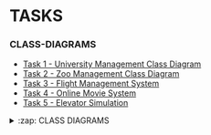 # TASKS

### CLASS-DIAGRAMS
- [Task 1 - University Management Class Diagram](https://github.com/b-tekinli/PatikaDev-Task#task-1---university-management-class-diagram)
- [Task 2 - Zoo Management Class Diagram](https://github.com/b-tekinli/PatikaDev-Task#task-2---zoo-management-class-diagram)
- [Task 3 - Flight Management System](https://github.com/b-tekinli/PatikaDev-Task#task-3---flight-management-system)
- [Task 4 - Online Movie System](https://github.com/b-tekinli/PatikaDev-Task#task-4---online-movie-system)
- [Task 5 - Elevator Simulation](https://github.com/b-tekinli/PatikaDev-Task#task-5---elevator-simulation)

<details>
 <summary>:zap: CLASS DIAGRAMS </summary>

## Task 1 - University Management Class Diagram

<img src="https://upload.wikimedia.org/wikipedia/commons/thumb/b/b4/Flag_of_Turkey.svg/1200px-Flag_of_Turkey.svg.png" width='61' height="auto">

Ödev - Üniversite Yönetim Sistemi <br />
 
- Üniversiteye ait sınıflıklar, çalışma ofisleri ve departmanlar vardır.
- Departmanlara ait ofisler vardır.
- Üniversiteye ait çalışanlar vardır. Bu çalışanlar profesör veya memur olabilir.
- Her çalışan bir ofiste çalışır.
Bu sistemi tasvir eden Class (Sınıf) diyagramını çiziniz.
 
Not : Sınıflara ait nitelik ve davranışların belirtilmesine gerek yoktur.

<br /> <br />

<img src="https://bewerbung.co/wp-content/uploads/2018/07/bewerbung-englisch.jpg" width='61'>

Homework - University Management System <br />

- There are classrooms, study offices and departments belonging to the university.
- There are offices belonging to the departments.
- It belongs to the university. It could be male or female.
- His employee is running in an office.
Draw the Class (Class) diagram describing this system.

Note: It is not necessary to specify the attributes and properties of the classes.

<br />

![UniversityManagementSystem](https://github.com/b-tekinli/PatikaDev-Task/blob/main/ClassDiagram/UniversityManagementSystem/UniversityManagementSystemClassDiagram.png)
    
<br />

## Task 2 - Zoo Management Class Diagram

<img src="https://upload.wikimedia.org/wikipedia/commons/thumb/b/b4/Flag_of_Turkey.svg/1200px-Flag_of_Turkey.svg.png" width='61' height="auto">

Ödev - Hayvanat Bahçesi <br />

Bir hayvanat bahçesindeki hayvanlar hakkındaki bilgileri takip etmek için bir sistem tasarlıyorsunuz.

Hayvanlar:

- Atlar (atlar, zebralar, eşekler vb.),

- Kedigiller (kaplanlar, aslanlar vb.),

- Kemirgenler (sıçanlar, kunduzlar vb.) gibi gruplardaki türlerle karakterize edilir.

- Hayvanlar hakkında depolanan bilgilerin çoğu tüm gruplamalar için aynıdır.

- Tür adı, ağırlığı, yaşı vb.

- Sistem ayrıca her hayvan için belirli ilaçların dozajını alabilmeli => getDosage ()

- Sistem Yem verme zamanlarını hesaplayabilmelidir => getFeedSchedule ()

- Sistemin bu işlevleri yerine getirme mantığı, her gruplama için farklı olacaktır. Örneğin, atlar için yem verme algoritması farklı olup, kaplanlar için farklı olacaktır.

Polimorfizm modelini kullanarak, yukarıda açıklanan durumu ele almak için bir sınıf diyagramı tasarlayın.


<br /> <br />


<img src="https://bewerbung.co/wp-content/uploads/2018/07/bewerbung-englisch.jpg" width='61'>

Homework - Zoo Management System <br />

You design a system to track information about animals in a zoo.

Animals:

- Horses (horses, zebras, donkeys, etc.),

- Felines (tigers, lions, etc.),

- Characterized by species in groups such as rodents (rats, beavers, etc.).

- Most of the information stored about animals is the same for all groupings.

- Species name, weight, age, etc.

- The system should also be able to get the dosage of specific drugs for each animal => getDosage()

- System should be able to calculate Feed times => getFeedSchedule()

- The logic of the system to perform these functions will be different for each grouping. For example, the feeding algorithm will be different for horses and different for tigers.

Design a class diagram to handle the situation described above, using the polymorphism model.

<br />

![ZooManagementSystem](https://github.com/b-tekinli/PatikaDev-Task/blob/main/ClassDiagram/ZooManagement/ZooManagementClassDiagram.png)
      
      
 <br />


## Task 3 - Flight Management System

<img src="https://upload.wikimedia.org/wikipedia/commons/thumb/b/b4/Flag_of_Turkey.svg/1200px-Flag_of_Turkey.svg.png" width='61' height="auto">

Ödev - Uçuş Yönetim Sistemi <br />

Uçuşların ve pilotların yönetimi için bir sistem tasarlayın.

- Hava yolu şirketleri uçuşları gerçekleştirir. Her hava yolunun bir kimliği vardır.

- Hava yolu şirketi, farklı tipteki uçaklara sahiptir.

- Uçaklar çalışır veya onarım durumunda olabilir.

- Her uçuşun benzersiz kimliği, kalkacağı ve ineceği havaalanı, kalkış ve iniş saatleri vardır.

- Her uçuşun bir pilotu ve yardımcı pilotu vardır ve uçağı kullanırlar.

- Havaalanlarının benzersiz kimlikleri ve isimleri vardır.

- Hava yolu şirketlerinin pilotları vardır ve her pilotun bir deneyim seviyesi mevcuttur.

- Bir uçak tipi, belirli sayıda pilota ihtiyaç duyabilir.

Bu sistemi tasvir eden Class(Sınıf) diyagramını çiziniz.


<br /> <br />


<img src="https://bewerbung.co/wp-content/uploads/2018/07/bewerbung-englisch.jpg" width='61'>

Homework - Flight Management System <br />

Design a system for the management of flights and pilots.

- Airline companies operate the flights. Every airline has an identity.

- The airline has different types of aircraft.

- Airplanes may be in working or repair condition.

- Each flight has a unique ID, airport to take off and land, departure and landing times.

- Every flight has a pilot and co-pilot, and they operate the plane.

- Airports have unique IDs and names.

- Airlines have pilots and each pilot has a level of experience.

- An aircraft type may need a certain number of pilots.

Draw the Class diagram describing this system.

<br />

![FlightManagementSystem](https://github.com/b-tekinli/PatikaDev-Task/blob/main/ClassDiagram/FlightManagementSystem/FlightManagementSystemClassDiagram.png)


<br />


## Task 4 - Online Movie System

<img src="https://upload.wikimedia.org/wikipedia/commons/thumb/b/b4/Flag_of_Turkey.svg/1200px-Flag_of_Turkey.svg.png" width='61' height="auto">

Ödev - Online Film Sitesi <br />

Online film satan veya kiralayan uygulamanın sistemini tasarlayın.

- Uygulamada filmler listelenebilir, sıralanabilir ve kullanıcılar uygulamaya abone olabilir.

- Kullanıcılar abonelik için sistem üzerinden kredi satın alır.

- Sadece abone olan kullanıcılar, kredileri ile film kiralayabilir ve kiraladığı filmin kredi bedeli kadar hesabından düşülür.

- Normal kullanıcılar ve aboneler film satın alabilirler.

- Eğer film mevcut değil ise talep edilebilir.

Bu sistemi tasvir eden Class(Sınıf) diyagramını çiziniz.


<br />


<img src="https://bewerbung.co/wp-content/uploads/2018/07/bewerbung-englisch.jpg" width='61'>

Homework - Online Movie Site <br />

Design the system of the application that sells or rents movies online.

- Movies can be listed and sorted in the app and users can subscribe to the app.

- Users purchase credits through the system for subscription.

- Only subscribed users can rent movies with their credits and the credit amount of the rented movie is deducted from their account.

- Regular users and subscribers can purchase movies.

- If the movie is not available, it can be requested.

Draw the Class diagram describing this system. 

<br />

![OnlineMovieSystem](https://github.com/b-tekinli/PatikaDev-Task/blob/main/ClassDiagram/OnlineMovieSystem/OnlineMovieSystemClassDiagram.png)


<br />


## Task 5 - Elevator Simulation

<img src="https://upload.wikimedia.org/wikipedia/commons/thumb/b/b4/Flag_of_Turkey.svg/1200px-Flag_of_Turkey.svg.png" width='61' height="auto">

Ödev - Asansör Simülasyonu <br />

Aşağıdaki problem ifadesine göre bir sınıf diyagramı tasarlayın. Nesne Yönelimli Programlamanın ilkelerini ve sınıflar arası ilişki durumlarını kullanmaya çalışın. (Encapsulation, Inheritance, Polymorphism, Abstraction)

- Kodluyoruz Sigorta Şirketi 12 katlı bir ofis binası inşa etmek ve onu en son asansör teknolojisi ile donatmak istiyor. Şirket, bina içindeki trafik akışı ihtiyaçlarını karşılayıp karşılamayacaklarını görmek için binanın asansörlerinin işlemlerini modelleyen bir yazılım simülatörü oluşturmanızı istiyor.

- Binada, her biri binanın 12 katına çıkabilecek beş asansör bulunacaktır. Her asansörün yaklaşık altı yetişkin yolcu kapasitesi vardır. Asansörler enerji tasarruflu olacak şekilde tasarlanmıştır, bu nedenle yalnızca gerektiğinde hareket ederler. Her asansörün kendi kapısı, kat gösterge ışığı ve kontrol paneli vardır. Kontrol panelinde hedef düğmeleri, kapı açma ve kapama düğmeleri ve bir acil durum sinyal düğmesi bulunur.

- Binadaki her katta, beş asansör boşluğunun her biri için bir kapı ve her kapı için bir varış zili vardır. Varış zili, asansörlerin bir kata vardığını gösterir. Her kapının üzerinde bulunan bir sinyal ışığı, asansörün gelişini ve asansörün hareket ettiği yönü gösterir. Her katta ayrıca üç set asansör çağrı düğmesi vardır.

- Bir kişi uygun çağrı düğmesine (yukarı veya aşağı) basarak bir asansörü çağırır. Bir programlayıcı, aramanın başladığı kata gitmek için beş asansörden birini görevlendirir. Asansöre girdikten sonra, bir yolcu tipik olarak bir veya daha fazla hedef düğmesine basar. Asansör kattan kata hareket ederken, asansörün içindeki bir gösterge ışığı yolcuları asansörün konumu hakkında bilgilendirir. Bir asansörün bir kata varması, dış asansör kapısının üzerindeki gösterge lambasının yakılması ve kat zilinin çalmasıyla belirtilir. Bir asansör bir katta durduğunda, her iki kapı grubu da önceden belirlenmiş bir süre boyunca otomatik olarak açılarak yolcuların asansöre girip çıkmalarına izin verir.

- Simülatör, gerçek zaman geçişini simüle etmek ve simülasyonda meydana gelen olayları zaman damgası ve günlüğe kaydetmek için bir "saat" kullanır. Simülatör tarafından yolcu oluşturmak ve her yolcu için kalkış ve varış katlarını belirlemek için rastgele bir sayı üreteci kullanılır.

<br /> <br />

<img src="https://bewerbung.co/wp-content/uploads/2018/07/bewerbung-englisch.jpg" width='61'>

Homework - Elevator Simulation <br />

Design a class diagram based on the following problem statement. Try to use the principles of Object Oriented Programming and relations between classes. (Encapsulation, Inheritance, Polymorphism, Abstraction)

- We Code The Insurance Company wants to build a 12-storey office building and equip it with the latest elevator technology. The company wants you to create a software simulator that models the operations of the building's elevators to see if they can meet the traffic flow needs within the building.

- The building will have five elevators, each of which can go up to 12 floors of the building. Each elevator has a capacity of approximately six adult passengers. Elevators are designed to be energy efficient, so they only move when needed. Each elevator has its own door, floor indicator light and control panel. The control panel has target buttons, door open and close buttons, and an emergency signal button.

- Each floor in the building has a door for each of the five elevator shafts and an arrival bell for each door. The arrival bell indicates that the elevators have arrived at a floor. A signal light on each door indicates the arrival of the elevator and the direction the elevator is moving. Each floor also has three sets of elevator call buttons.

- A person calls an elevator by pressing the appropriate call button (up or down). A scheduler assigns one of five elevators to go to the floor where the search started. Upon entering the elevator, a passenger typically presses one or more destination buttons. As the elevator moves from floor to floor, an indicator light inside the elevator informs passengers about the location of the elevator. The arrival of an elevator to a floor is indicated by the lighting of the indicator lamp above the outer elevator door and the ringing of the floor bell. When an elevator stops at a floor, both sets of doors open automatically for a predetermined time, allowing passengers to enter and exit the elevator.

- The simulator uses a "clock" to simulate real time lapse and timestamp and log events that occur in the simulation. A random number generator is used by the simulator to generate passengers and determine the departure and arrival floors for each passenger. 

<br />

![ElevatorSimulation](https://github.com/b-tekinli/PatikaDev-Task/blob/main/ClassDiagram/ElevatorSimulation/ElevatorSimulationSystemClassDiagram.png)

</details>

